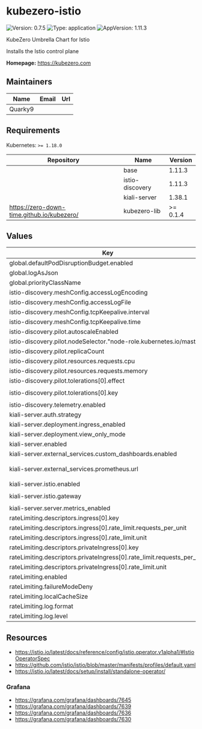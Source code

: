 # kubezero-istio

![Version: 0.7.5](https://img.shields.io/badge/Version-0.7.5-informational?style=flat-square) ![Type: application](https://img.shields.io/badge/Type-application-informational?style=flat-square) ![AppVersion: 1.11.3](https://img.shields.io/badge/AppVersion-1.11.3-informational?style=flat-square)

KubeZero Umbrella Chart for Istio

Installs the Istio control plane

**Homepage:** <https://kubezero.com>

## Maintainers

| Name | Email | Url |
| ---- | ------ | --- |
| Quarky9 |  |  |

## Requirements

Kubernetes: `>= 1.18.0`

| Repository | Name | Version |
|------------|------|---------|
|  | base | 1.11.3 |
|  | istio-discovery | 1.11.3 |
|  | kiali-server | 1.38.1 |
| https://zero-down-time.github.io/kubezero/ | kubezero-lib | >= 0.1.4 |

## Values

| Key | Type | Default | Description |
|-----|------|---------|-------------|
| global.defaultPodDisruptionBudget.enabled | bool | `false` |  |
| global.logAsJson | bool | `true` |  |
| global.priorityClassName | string | `"system-cluster-critical"` |  |
| istio-discovery.meshConfig.accessLogEncoding | string | `"JSON"` |  |
| istio-discovery.meshConfig.accessLogFile | string | `"/dev/stdout"` |  |
| istio-discovery.meshConfig.tcpKeepalive.interval | string | `"60s"` |  |
| istio-discovery.meshConfig.tcpKeepalive.time | string | `"120s"` |  |
| istio-discovery.pilot.autoscaleEnabled | bool | `false` |  |
| istio-discovery.pilot.nodeSelector."node-role.kubernetes.io/master" | string | `""` |  |
| istio-discovery.pilot.replicaCount | int | `1` |  |
| istio-discovery.pilot.resources.requests.cpu | string | `"100m"` |  |
| istio-discovery.pilot.resources.requests.memory | string | `"128Mi"` |  |
| istio-discovery.pilot.tolerations[0].effect | string | `"NoSchedule"` |  |
| istio-discovery.pilot.tolerations[0].key | string | `"node-role.kubernetes.io/master"` |  |
| istio-discovery.telemetry.enabled | bool | `false` |  |
| kiali-server.auth.strategy | string | `"anonymous"` |  |
| kiali-server.deployment.ingress_enabled | bool | `false` |  |
| kiali-server.deployment.view_only_mode | bool | `true` |  |
| kiali-server.enabled | bool | `false` |  |
| kiali-server.external_services.custom_dashboards.enabled | bool | `false` |  |
| kiali-server.external_services.prometheus.url | string | `"http://metrics-kube-prometheus-st-prometheus.monitoring:9090"` |  |
| kiali-server.istio.enabled | bool | `false` |  |
| kiali-server.istio.gateway | string | `"istio-ingress/private-ingressgateway"` |  |
| kiali-server.server.metrics_enabled | bool | `false` |  |
| rateLimiting.descriptors.ingress[0].key | string | `"remote_address"` |  |
| rateLimiting.descriptors.ingress[0].rate_limit.requests_per_unit | int | `10` |  |
| rateLimiting.descriptors.ingress[0].rate_limit.unit | string | `"second"` |  |
| rateLimiting.descriptors.privateIngress[0].key | string | `"remote_address"` |  |
| rateLimiting.descriptors.privateIngress[0].rate_limit.requests_per_unit | int | `10` |  |
| rateLimiting.descriptors.privateIngress[0].rate_limit.unit | string | `"second"` |  |
| rateLimiting.enabled | bool | `false` |  |
| rateLimiting.failureModeDeny | bool | `false` |  |
| rateLimiting.localCacheSize | int | `1048576` |  |
| rateLimiting.log.format | string | `"json"` |  |
| rateLimiting.log.level | string | `"warn"` |  |

## Resources

- https://istio.io/latest/docs/reference/config/istio.operator.v1alpha1/#IstioOperatorSpec
- https://github.com/istio/istio/blob/master/manifests/profiles/default.yaml
- https://istio.io/latest/docs/setup/install/standalone-operator/

### Grafana
- https://grafana.com/grafana/dashboards/7645
- https://grafana.com/grafana/dashboards/7639
- https://grafana.com/grafana/dashboards/7636
- https://grafana.com/grafana/dashboards/7630
